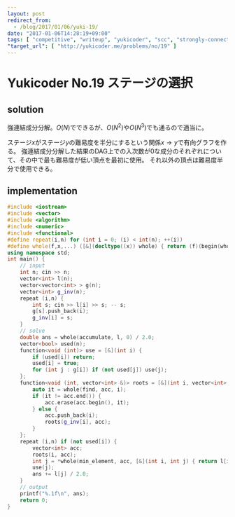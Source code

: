 ```yaml
---
layout: post
redirect_from:
  - /blog/2017/01/06/yuki-19/
date: "2017-01-06T14:28:19+09:00"
tags: [ "competitive", "writeup", "yukicoder", "scc", "strongly-connected-components-decomposition", "graph" ]
"target_url": [ "http://yukicoder.me/problems/no/19" ]
---
```


# Yukicoder No.19 ステージの選択

## solution

強連結成分分解。$O(N)$でできるが、$O(N^2)$や$O(N^3)$でも通るので適当に。

ステージ$x$がステージ$y$の難易度を半分にするという関係$x \to y$で有向グラフを作る。
強連結成分分解した結果のDAG上での入次数が$0$な成分のそれぞれについて、その中で最も難易度が低い頂点を最初に使用。
それ以外の頂点は難易度半分で使用できる。

## implementation

``` c++
#include <iostream>
#include <vector>
#include <algorithm>
#include <numeric>
#include <functional>
#define repeat(i,n) for (int i = 0; (i) < int(n); ++(i))
#define whole(f,x,...) ([&](decltype((x)) whole) { return (f)(begin(whole), end(whole), ## __VA_ARGS__); })(x)
using namespace std;
int main() {
    // input
    int n; cin >> n;
    vector<int> l(n);
    vector<vector<int> > g(n);
    vector<int> g_inv(n);
    repeat (i,n) {
        int s; cin >> l[i] >> s; -- s;
        g[s].push_back(i);
        g_inv[i] = s;
    }
    // solve
    double ans = whole(accumulate, l, 0) / 2.0;
    vector<bool> used(n);
    function<void (int)> use = [&](int i) {
        if (used[i]) return;
        used[i] = true;
        for (int j : g[i]) if (not used[j]) use(j);
    };
    function<void (int, vector<int> &)> roots = [&](int i, vector<int> & acc) {
        auto it = whole(find, acc, i);
        if (it != acc.end()) {
            acc.erase(acc.begin(), it);
        } else {
            acc.push_back(i);
            roots(g_inv[i], acc);
        }
    };
    repeat (i,n) if (not used[i]) {
        vector<int> acc;
        roots(i, acc);
        int j = *whole(min_element, acc, [&](int i, int j) { return l[i] < l[j]; });
        use(j);
        ans += l[j] / 2.0;
    }
    // output
    printf("%.1f\n", ans);
    return 0;
}
```
